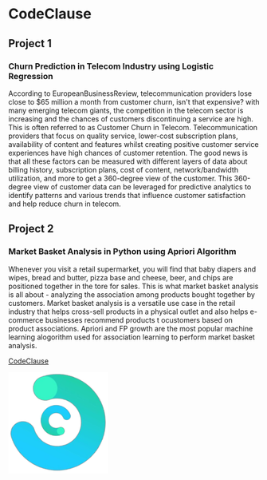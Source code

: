 # CodeClause

## Project 1
### Churn Prediction in Telecom Industry using Logistic Regression
According to EuropeanBusinessReview, telecommunication providers lose close to $65 million a month from customer churn, isn't that expensive? with many emerging telecom giants, the competition in the telecom sector is increasing and the chances of customers discontinuing a service are high. This is often referred to as Customer Churn in Telecom. Telecommunication providers that focus on quality service, lower-cost subscription plans, availability of content and features whilst creating positive customer service experiences have high chances of customer retention. The good news is that all these factors can be measured with different layers of data about billing history, subscription plans, cost of content, network/bandwidth utilization, and more to get a 360-degree view of the customer. This 360-degree view of customer data can be leveraged for predictive analytics to identify patterns and various trends that influence customer satisfaction and help reduce churn in telecom.

## Project 2
### Market Basket Analysis in Python using Apriori Algorithm
Whenever you visit a retail supermarket, you will find that baby diapers and wipes, bread and butter, pizza base and cheese, beer, and chips are positioned together in the tore for sales. This is what market basket analysis is all about - analyzing the association among products bought together by customers. Market basket analysis is a versatile use case in the retail industry that helps cross-sell products in a physical outlet and also helps e-commerce businesses recommend products t ocustomers based on product associations. Apriori and FP growth are the most popular machine learning alogorithm used for association learning to perform market basket analysis.

[CodeClause](https://www.codeclause.com)

<img src="Main_Logo.png" alt="CodeClause" width="200"/>

